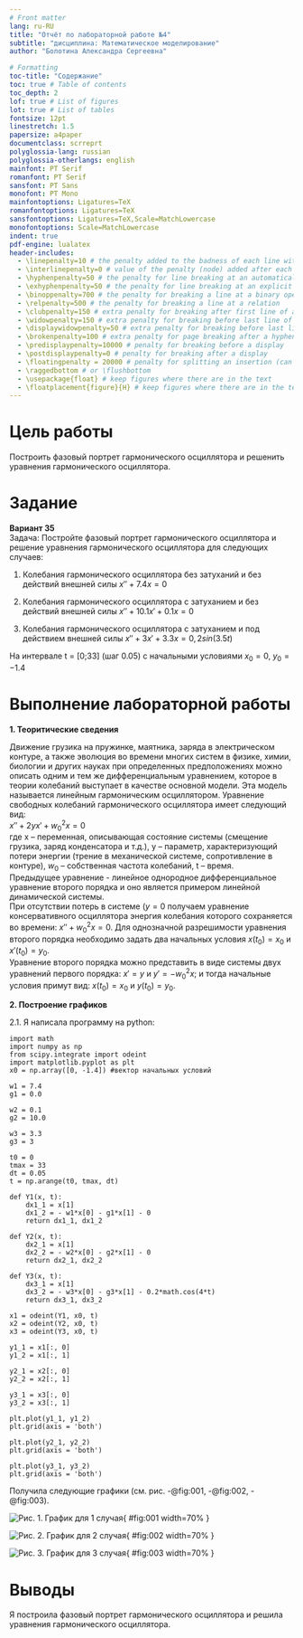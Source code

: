 ```yaml
---
# Front matter
lang: ru-RU
title: "Отчёт по лабораторной работе №4"
subtitle: "дисциплина: Математическое моделирование"
author: "Болотина Александра Сергеевна"

# Formatting
toc-title: "Содержание"
toc: true # Table of contents
toc_depth: 2
lof: true # List of figures
lot: true # List of tables
fontsize: 12pt
linestretch: 1.5
papersize: a4paper
documentclass: scrreprt
polyglossia-lang: russian
polyglossia-otherlangs: english
mainfont: PT Serif
romanfont: PT Serif
sansfont: PT Sans
monofont: PT Mono
mainfontoptions: Ligatures=TeX
romanfontoptions: Ligatures=TeX
sansfontoptions: Ligatures=TeX,Scale=MatchLowercase
monofontoptions: Scale=MatchLowercase
indent: true
pdf-engine: lualatex
header-includes:
  - \linepenalty=10 # the penalty added to the badness of each line within a paragraph (no associated penalty node) Increasing the value makes tex try to have fewer lines in the paragraph.
  - \interlinepenalty=0 # value of the penalty (node) added after each line of a paragraph.
  - \hyphenpenalty=50 # the penalty for line breaking at an automatically inserted hyphen
  - \exhyphenpenalty=50 # the penalty for line breaking at an explicit hyphen
  - \binoppenalty=700 # the penalty for breaking a line at a binary operator
  - \relpenalty=500 # the penalty for breaking a line at a relation
  - \clubpenalty=150 # extra penalty for breaking after first line of a paragraph
  - \widowpenalty=150 # extra penalty for breaking before last line of a paragraph
  - \displaywidowpenalty=50 # extra penalty for breaking before last line before a display math
  - \brokenpenalty=100 # extra penalty for page breaking after a hyphenated line
  - \predisplaypenalty=10000 # penalty for breaking before a display
  - \postdisplaypenalty=0 # penalty for breaking after a display
  - \floatingpenalty = 20000 # penalty for splitting an insertion (can only be split footnote in standard LaTeX)
  - \raggedbottom # or \flushbottom
  - \usepackage{float} # keep figures where there are in the text
  - \floatplacement{figure}{H} # keep figures where there are in the text
---
```


# Цель работы

Построить фазовый портрет гармонического осциллятора и решенить уравнения
гармонического осциллятора.

# Задание

**Вариант 35**  
  Задача: Постройте фазовый портрет гармонического осциллятора и решение уравнения
гармонического осциллятора для следующих случаев:

1. Колебания гармонического осциллятора без затуханий и без действий внешней
силы  $x'' + 7.4x = 0$

2. Колебания гармонического осциллятора c затуханием и без действий внешней
силы $x'' + 10.1x' + 0.1x = 0$

3. Колебания гармонического осциллятора c затуханием и под действием внешней
силы $x'' + 3x' + 3.3x = 0,2sin(3.5t)$

На интервале t = [0;33] (шаг 0.05) с начальными условиями $x_{0}=0$, $y_{0}=-1.4$ 

# Выполнение лабораторной работы

**1. Теоритические сведения**

Движение грузика на пружинке, маятника, заряда в электрическом контуре, а
также эволюция во времени многих систем в физике, химии, биологии и других
науках при определенных предположениях можно описать одним и тем же
дифференциальным уравнением, которое в теории колебаний выступает в качестве
основной модели. Эта модель называется линейным гармоническим осциллятором.
Уравнение свободных колебаний гармонического осциллятора имеет
следующий вид:  
  $x'' + 2yx' + w_{0}^2x = 0$  
  где x – переменная, описывающая состояние системы (смещение грузика, заряд
конденсатора и т.д.), y – параметр, характеризующий потери энергии (трение в
механической системе, сопротивление в контуре), $w_{0}$ – собственная частота
колебаний, t – время.  
  Предыдущее уравнение - линейное однородное дифференциальное уравнение
второго порядка и оно является примером линейной динамической системы.  
  При отсутствии потерь в системе ($y = 0$ получаем уравнение консервативного осциллятора энергия колебания которого сохраняется
во времени: $x'' + w_{0}^2x = 0$. Для однозначной разрешимости уравнения второго порядка необходимо
задать два начальных условия $x(t_{0}) = x_{0}$ и $x'(t_{0}) = y_{0}$.  
  Уравнение второго порядка можно представить в виде системы двух
уравнений первого порядка: $x' = y$ и $y' = -w_{0}^2x$; и тогда начальные условия примут вид: $x(t_{0}) = x_{0}$ и $y(t_{0}) = y_{0}$.

**2. Построение графиков**

2.1. Я написала программу на python:
```
import math
import numpy as np
from scipy.integrate import odeint
import matplotlib.pyplot as plt
x0 = np.array([0, -1.4]) #вектор начальных условий

w1 = 7.4 
g1 = 0.0 

w2 = 0.1
g2 = 10.0

w3 = 3.3
g3 = 3

t0 = 0
tmax = 33
dt = 0.05
t = np.arange(t0, tmax, dt)

def Y1(x, t):
    dx1_1 = x[1]
    dx1_2 = - w1*x[0] - g1*x[1] - 0
    return dx1_1, dx1_2

def Y2(x, t):
    dx2_1 = x[1]
    dx2_2 = - w2*x[0] - g2*x[1] - 0
    return dx2_1, dx2_2

def Y3(x, t):
    dx3_1 = x[1]
    dx3_2 = - w3*x[0] - g3*x[1] - 0.2*math.cos(4*t)
    return dx3_1, dx3_2

x1 = odeint(Y1, x0, t)
x2 = odeint(Y2, x0, t)
x3 = odeint(Y3, x0, t)

y1_1 = x1[:, 0]
y1_2 = x1[:, 1]

y2_1 = x2[:, 0]
y2_2 = x2[:, 1]

y3_1 = x3[:, 0]
y3_2 = x3[:, 1]

plt.plot(y1_1, y1_2)
plt.grid(axis = 'both')

plt.plot(y2_1, y2_2)
plt.grid(axis = 'both')

plt.plot(y3_1, y3_2)
plt.grid(axis = 'both')
```
Получила следующие графики (см. рис. -@fig:001, -@fig:002, -@fig:003).

![Рис. 1. График для 1 случая]([image/1.png](https://user-images.githubusercontent.com/113191444/222901796-2eff0f25-fa0b-4aae-88bf-31cdc6560230.png)){ #fig:001 width=70% }

![Рис. 2. График для 2 случая]([image/2.png](https://user-images.githubusercontent.com/113191444/222901874-b3647421-b6a4-47ef-b221-fa0886aff013.png)){ #fig:002 width=70% }

![Рис. 3. График для 3 случая]([image/3.png](https://user-images.githubusercontent.com/113191444/222901964-0efdcca0-795e-4962-b8dc-a7149a08b61e.png)){ #fig:003 width=70% }

# Выводы

Я построила фазовый портрет гармонического осциллятора и решила уравнения
гармонического осциллятора.
